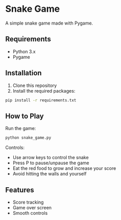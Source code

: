 # Snake Game

A simple snake game made with Pygame.

## Requirements
- Python 3.x
- Pygame

## Installation
1. Clone this repository
2. Install the required packages:
```bash
pip install -r requirements.txt
```

## How to Play
Run the game:
```bash
python snake_game.py
```

Controls:
- Use arrow keys to control the snake
- Press P to pause/unpause the game
- Eat the red food to grow and increase your score
- Avoid hitting the walls and yourself

## Features
- Score tracking
- Game over screen
- Smooth controls 
